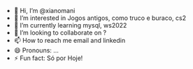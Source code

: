 - 👋 Hi, I’m @xianomani
- 👀 I’m interested in Jogos antigos, como truco e buraco, cs2
- 🌱 I’m currently learning mysql, ws2022
- 💞️ I’m looking to collaborate on ?
- 📫 How to reach me email and linkedin
- 😄 Pronouns: ...
- ⚡ Fun fact: Só por Hoje!

<!---
xianomani/xianomani is a ✨ special ✨ repository because its `README.md` (this file) appears on your GitHub profile.
You can click the Preview link to take a look at your changes.
--->
